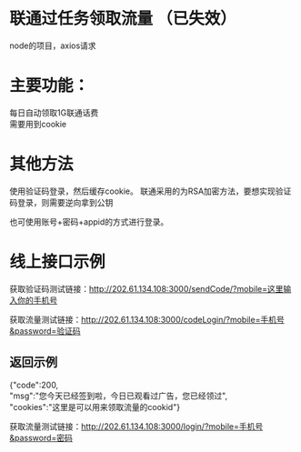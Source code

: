 # 联通过任务领取流量  （已失效）
node的项目，axios请求  

# 主要功能：  
每日自动领取1G联通话费  
需要用到cookie

# 其他方法  
使用验证码登录，然后缓存cookie。
联通采用的为RSA加密方法，要想实现验证码登录，则需要逆向拿到公钥  
  
也可使用账号+密码+appid的方式进行登录。  

# 线上接口示例  

获取验证码测试链接：http://202.61.134.108:3000/sendCode/?mobile=这里输入你的手机号  
  
获取流量测试链接：http://202.61.134.108:3000/codeLogin/?mobile=手机号&password=验证码  
## 返回示例  
{"code":200,  
"msg":"您今天已经签到啦，今日已观看过广告，您已经领过",  
"cookies":"这里是可以用来领取流量的cookid"}  
  
获取流量测试链接：http://202.61.134.108:3000/login/?mobile=手机号&password=密码
